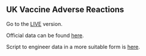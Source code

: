 ## UK Vaccine Adverse Reactions

Go to the [LIVE](https://bit.ly/ukvac_advreact) version.

Official data can be found [here](https://www.gov.uk/government/publications/coronavirus-covid-19-vaccine-adverse-reactions).

Script to engineer data in a more suitable form is [here]().

